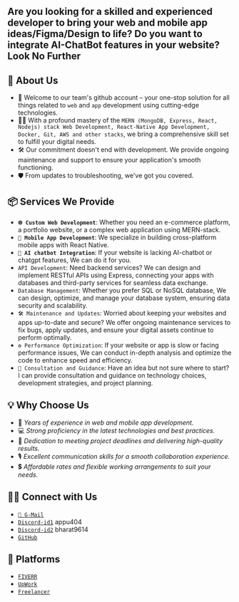 ## Are you looking for a skilled and experienced developer to bring your web and mobile app ideas/Figma/Design to life? Do you want to integrate AI-ChatBot features in your website? Look No Further   

## 📝 About Us
- 👋 Welcome to our team's github account – your one-stop solution for all things related to `web` and `app` development using cutting-edge technologies. 
- 👨‍💻 With a profound mastery of the `MERN (MongoDB, Express, React, Nodejs) stack Web Development, React-Native App Development, Docker, Git, AWS and other stacks`, we bring a comprehensive skill set to fulfill your digital needs.   
- 🛠️ Our commitment doesn't end with development. We provide ongoing maintenance and support to ensure your application's smooth functioning. 
- 🛡️ From updates to troubleshooting, we've got you covered.

## 📦 Services We Provide
- **`🌐 Custom Web Development`**: Whether you need an e-commerce platform, a portfolio website, or a complex web application using MERN-stack.  
- **`📱 Mobile App Development`**: We specialize in building cross-platform mobile apps with React Native.
- **`🤖 AI chatbot Integration`**: If your website is lacking AI-chatbot or chatgpt features, We can do it for you.    
- `API Development`: Need backend services? We can design and implement RESTful APIs using Express, connecting your apps with databases and third-party services for seamless data exchange.  
- `Database Management`: Whether you prefer SQL or NoSQL database, We can design, optimize, and manage your database system, ensuring data security and scalability.  
- `🛠️ Maintenance and Updates`: Worried about keeping your websites and apps up-to-date and secure? We offer ongoing maintenance services to fix bugs, apply updates, and ensure your digital assets continue to perform optimally.  
- `⚙️ Performance Optimization`: If your website or app is slow or facing performance issues, We can conduct in-depth analysis and optimize the code to enhance speed and efficiency.  
- `🤝 Consultation and Guidance`: Have an idea but not sure where to start? I can provide consultation and guidance on technology choices, development strategies, and project planning.  

## 💡 Why Choose Us
- 📌 _Years of experience in web and mobile app development._  
- 💻 _Strong proficiency in the latest technologies and best practices._  
- 📆 _Dedication to meeting project deadlines and delivering high-quality results._  
- 🎙️ _Excellent communication skills for a smooth collaboration experience._  
- 💲 _Affordable rates and flexible working arrangements to suit your needs._  

## 🤝🏻 Connect with Us  
* [`📧 G-Mail`](mailto:brokebros404@gmail.com)   
* [`Discord-id1`](https://www.discordapp.com/users/appu#3417) appu404   
* [`Discord-id2`](https://www.discordapp.com/users/bharat9614) bharat9614    
* [`GitHub`](https://github.com/brokebros404)
<!---* [`LinkedIn`]( www.linkedin.com/in/teerthrajverma)   ---> 

## 💼 Platforms 
* [`FIVERR`](https://www.fiverr.com/brokebros404)
* [`UpWork`](https://www.upwork.com/freelancers/~016df5d24fddaad771)
* [`Freelancer`](https://www.freelancer.com/u/BrokeBros404?sb=t)  


<!---
brokebros404/brokebros404 is a ✨ special ✨ repository because its `README.md` (this file) appears on your GitHub profile.
You can click the Preview link to take a look at your changes.
--->
